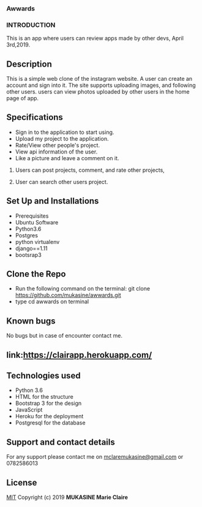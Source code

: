### Awwards

### INTRODUCTION
This is an app where users can review apps made by other devs, April 3rd,2019.


## Description

This is a simple web clone of the instagram website. A user can create an account and sign into it. The site supports uploading images, and following other users. users can view photos uploaded by other users in the home page of app.

## Specifications

* Sign in to the application to start using.
* Upload my project to the application.
* Rate/View other people's project.
* View api information of the user.
* Like a picture and leave a comment on it.

1. Users can post projects, comment, and rate other projects,

2. User can search other users project.


## Set Up and Installations
* Prerequisites
* Ubuntu Software
* Python3.6
* Postgres
* python virtualenv
* django==1.11
* bootsrap3

## Clone the Repo

* Run the following command on the terminal: git clone https://github.com/mukasine/awwards.git 
* type cd awwards on terminal


## Known bugs
No bugs but in case of encounter contact me.
## link:https://clairapp.herokuapp.com/
## Technologies used
- Python 3.6
- HTML for the structure
- Bootstrap 3 for the design
- JavaScript
- Heroku for the deployment
- Postgresql for the database
## Support and contact details
 For any support please contact me on mclaremukasine@gmail.com or 0782586013
## License
[MIT](https://choosealicense.com/licenses/mit/)
Copyright (c) 2019 **MUKASINE Marie Claire**
